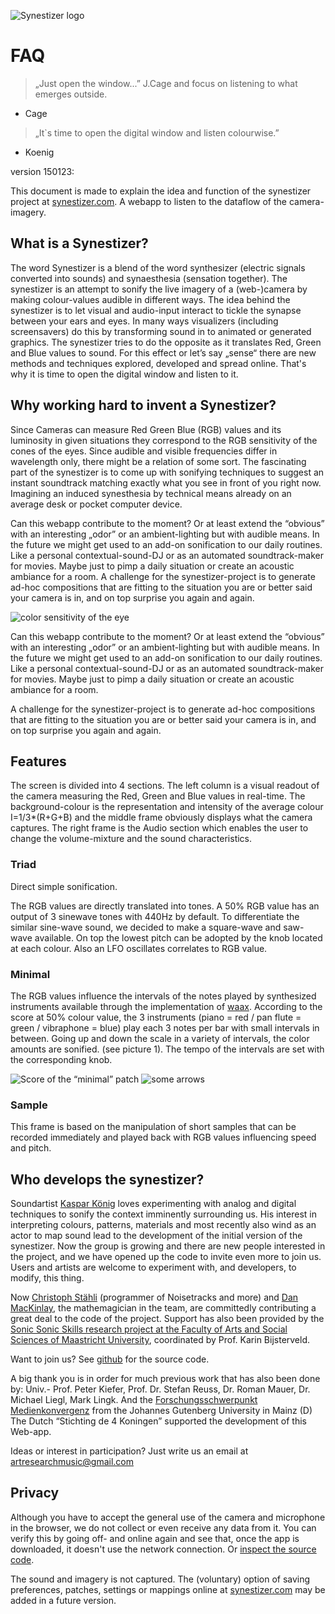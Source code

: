 ![Synestizer logo](https://raw.githubusercontent.com/synestize/synestizer/master/docs/synestizer_logo_50x50.png)

# FAQ

> „Just open the window...”  J.Cage and focus on listening to what emerges outside.
- Cage

> „It`s time to open the digital window and listen colourwise.”
- Koenig

version 150123:

This document is made to explain the idea and function of the synestizer project 
at [synestizer.com](http://synestizer.com).
A webapp to listen to the dataflow of the camera-imagery. 

## What is a Synestizer?

The word Synestizer is a blend of the word synthesizer (electric signals converted into sounds) and synaesthesia (sensation together). The synestizer is an attempt to sonify the live imagery of a (web-)camera by making colour-values audible in different ways. The idea behind the synestizer is to let visual and audio-input interact to tickle the synapse between your ears and eyes. In many ways visualizers (including screensavers) do this by transforming sound in to animated or generated graphics. The synestizer tries to do the opposite as it translates Red, Green and Blue values to sound. For this effect or let’s say „sense“ there are new methods and techniques explored, developed and spread online. That's why it is time to open the digital window and listen to it.

## Why working hard to invent a Synestizer? 

Since Cameras can measure Red Green Blue (RGB) values and its luminosity in given situations they correspond to the RGB sensitivity of the cones of the eyes. Since audible and visible frequencies differ in wavelength only, there might be a relation of some sort. The fascinating part of the synestizer is to come up with sonifying techniques to suggest an instant soundtrack matching exactly what you see in front of you right now. Imagining an induced synesthesia by technical means already on an average desk or pocket computer device.

Can this webapp contribute to the moment? Or at least extend the “obvious” with an interesting „odor” or an ambient-lighting but with audible means. In the future we might get used to an add-on sonification to our daily routines. Like a personal contextual-sound-DJ or as an automated soundtrack-maker for movies. Maybe just to pimp a daily situation or create an acoustic ambiance for a room.
A challenge for the synestizer-project is to generate ad-hoc compositions that are fitting to the situation you are or better said your camera is in, and on top surprise you again and again. 


![color sensitivity of the eye](https://raw.githubusercontent.com/synestize/synestizer/master/docs/Color_Sensitivity.jpg)

Can this webapp contribute to the moment? Or at least extend the “obvious” with an interesting „odor” 
or an ambient-lighting but with audible means.
In the future we might get used to an add-on sonification to our daily routines. Like a personal contextual-sound-DJ or as an automated soundtrack-maker for movies.
Maybe just to pimp a daily situation or create an acoustic ambiance for a room.

A challenge for the synestizer-project is to generate ad-hoc compositions that are fitting to the situation you are or better said your camera is in, and on top surprise you again and again. 

## Features

The screen is divided into 4 sections. The left column is a visual readout of the camera measuring the Red, Green and Blue values in real-time. The background-colour is the representation and intensity of the average colour I=1/3*(R+G+B)  and the middle frame obviously displays what the camera captures. The right frame is the Audio section which enables the user to change the volume-mixture and the sound characteristics. 

### Triad

Direct simple sonification.

The RGB values are directly translated into tones. A 50% RGB value has an output of 3 sinewave tones with 440Hz by default.  To differentiate the similar sine-wave sound, we decided to make a square-wave and saw-wave available. On top the lowest pitch can be adopted by the knob located at each colour. Also an LFO oscillates correlates to RGB value.

### Minimal 

The RGB values influence the intervals of the notes played by synthesized instruments available through the implementation of [waax](https://github.com/hoch/waax).
According to the score at 50% colour value, the 3 instruments 
(piano = red / pan flute = green / vibraphone = blue)
play each 3 notes per bar with small intervals in between. Going up and down the scale in a variety of intervals, the color amounts are sonified. (see picture 1). The tempo of the intervals are set with the corresponding knob.

![Score of the “minimal” patch](https://raw.githubusercontent.com/synestize/synestizer/master/docs/Synestizer_Partitur.png)
![some arrows](https://raw.githubusercontent.com/synestize/synestizer/master/docs/Synestizer_sketch_score2.png)

### Sample

This frame is based on the manipulation of short samples that can be recorded immediately and played back with RGB values influencing speed and pitch.

## Who develops the synestizer?

Soundartist [Kaspar König](www.kasparkoenig.com) loves experimenting with analog and digital techniques to sonify the context imminently surrounding us.
His interest in interpreting colours, patterns, materials and most recently also wind as an actor to map sound lead to the development of the initial version of the synestizer.
Now the group is growing and there are new people interested in the project, and we have opened up the code to invite even more to join us.
Users and artists are welcome to experiment with, and developers, to modify, this thing. 

Now [Christoph Stähli](http://www.stahlnow.com) (programmer of Noisetracks and more) and [Dan MacKinlay](http://notes.livingthing.org/), the mathemagician in the team, are committedly contributing a great deal to the code of the project.
Support has also been provided by the [Sonic Sonic Skills research project at the Faculty of Arts and Social Sciences of Maastricht University](http://fasos-research.nl/sonicsciencefestival/event/163/?instance_id=98),  coordinated by Prof. Karin Bijsterveld. 

Want to join us?
See [github](https://github.com/synestize/synestizer) for the source code.

A big thank you is in order for much previous work that has also been done by: Univ.- Prof. Peter Kiefer, Prof. Dr. Stefan Reuss, Dr. Roman Mauer, Dr. Michael Liegl, Mark Lingk.
And the [Forschungsschwerpunkt Medienkonvergenz](http://www.medienkonvergenz.uni-mainz.de/) from the Johannes Gutenberg University in Mainz (D) 
The Dutch “Stichting de 4 Koningen” supported the development of this Web-app.

Ideas or interest in participation? Just write us an email at artresearchmusic@gmail.com


## Privacy

Although you have to accept the general use of the camera and microphone in the browser, we do not collect or even receive any data from it.
You can verify this by going off- and online again and see that, once the app is downloaded, it doesn't use the network connection.
Or [inspect the source code](https://github.com/synestize/synestizer).

The sound and imagery is not captured.
The (voluntary) option of saving preferences, patches, settings or mappings online at [synestizer.com](http://synestizer.com) may be added in a future version.